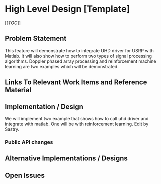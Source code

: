 # High Level Design [Template]

[[_TOC_]]

## Problem Statement
<!-- 
   Brief description of the feature and the work involved to implement it.
-->
This feature will demonstrate how to integrate UHD driver for USRP with Matlab. It will also show how to perform two types of signal processing algorithms. Doppler phased array processing and reinforcement machine learning are two examples which will be demonstrated.

## Links To Relevant Work Items and Reference Material
<!-- 
   Include links to the work items this design addresses.
   Include links to any other meaningful reference material.
-->

## Implementation / Design
<!-- 
   Describe the implementation and what systems will be affected. Items to consider include:
   * Does this design follow an existing design in the code
   * Does this design create new requirements on clients
   * Does the design have any performance considerations
   * What are unique aspects of this design and how are they going to be handled
   * Are there UX considerations that need to be accounted for
-->

We will implement two example that shows how to call uhd driver and integrate with matlab. One will be with reinforcement learning. Edit by Sastry. 


### Public API changes
<!--
   Describe expected changes to the public API.
	Will any existing APIs be deprecated?
	Will new public APIs be introduced into the core product?
-->

## Alternative Implementations / Designs
<!-- 
   Describe any design alternatives and discuss why they were rejected.
-->

## Open Issues
<!-- 
   Describe any open issues with the design that you need feedback on before proceeding.  It is expected that these issues will be resolved during the review process and this section will be removed when this documented in pulled into source.
-->
